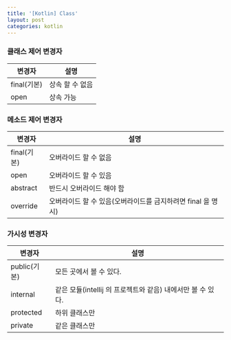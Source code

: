 ```yaml
---
title: '[Kotlin] Class'
layout: post
categories: kotlin
---
```


### 클래스 제어 변경자

변경자 | 설명
---- | ----
final(기본) | 상속 할 수 없음
open | 상속 가능

### 메소드 제어 변경자

변경자 | 설명
---- | ----
final(기본) | 오버라이드 할 수 없음
open | 오버라이드 할 수 있음
abstract | 반드시 오버라이드 해야 함
override | 오버라이드 할 수 있음(오버라이드를 금지하려면 final 을 명시)

### 가시성 변경자

변경자 | 설명
---- | ----
public(기본) | 모든 곳에서 볼 수 있다.
internal | 같은 모듈(intellij 의 프로젝트와 같음) 내에서만 볼 수 있다.
protected | 하위 클래스만
private | 같은 클래스만 